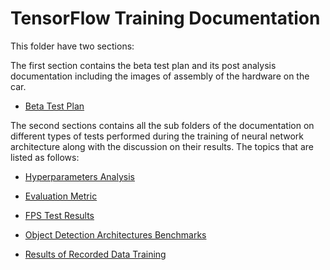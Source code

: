 # TensorFlow Training Documentation

This folder have two sections:

The first section contains the beta test plan and its post analysis documentation including the images of assembly of the hardware on the car.

-  [Beta Test Plan](beta_test_plan/README.md)

The second sections contains all the sub folders of the documentation on different types of tests performed during the training of neural network architecture along with the discussion on their results. The topics that are listed as follows:

- [Hyperparameters Analysis](tensorflow_training_doc/hyperparameter_tweaking_and_tuning/README.md)

- [Evaluation Metric](tensorflow_training_doc/evaluation_metric/README.md)

- [FPS Test Results](tensorflow_training_doc/fps_results/README.md)

- [Object Detection Architectures Benchmarks](tensorflow_training_doc/object_detection_architecture_benchmarks/README.md)

- [Results of Recorded Data Training](tensorflow_training_doc/recorded_data_training_results)

  
